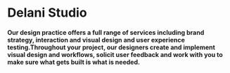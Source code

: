# Delani Studio
#### Our design practice offers a full range of services including brand strategy, interaction and visual design and user experience testing.Throughout your project, our designers create and implement visual design and workflows, solicit user feedback and work with you to make sure what gets built is what is needed.